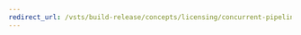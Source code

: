 ```yaml
---
redirect_url: /vsts/build-release/concepts/licensing/concurrent-pipelines-ts?toc=/vsts/build-release/toc.json&bc=/vsts/build-release/breadcrumb/toc.json
---
```

